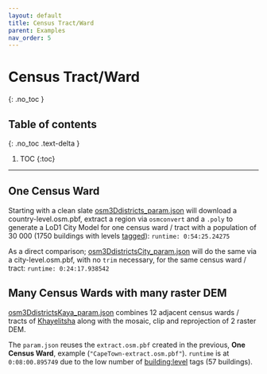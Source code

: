 ```yaml
---
layout: default
title: Census Tract/Ward
parent: Examples
nav_order: 5
---
```


# Census Tract/Ward
{: .no_toc }

## Table of contents
{: .no_toc .text-delta }

1. TOC
{:toc}

---

## One Census Ward

Starting with a clean slate [osm3Ddistricts_param.json](https://github.com/AdrianKriger/osm_LoD1_3DCityModel/blob/main/districts/osm3Ddistricts_param.json) will download a country-level.osm.pbf, extract a region via `osmconvert` and a `.poly` to generate a LoD1 City Model for one census ward / tract with a population of 30 000 (1750 buildings with levels [tagged](https://wiki.openstreetmap.org/wiki/Key:building:levels)): `runtime: 0:54:25.24275`

As a direct comparison; [osm3DdistrictsCity_param.json](https://github.com/AdrianKriger/osm_LoD1_3DCityModel/blob/main/districts/extra/osm3DdistrictsCity_param.json) will do the same via a city-level.osm.pbf, with no `trim` necessary, for the same census ward / tract: `runtime: 0:24:17.938542`

## Many Census Wards with many raster DEM

[osm3DdistrictsKaya_param.json](https://github.com/AdrianKriger/osm_LoD1_3DCityModel/blob/main/districts/extra/osm3DdistrictsKaya_param.json) combines 12 adjacent census wards / tracts of [Khayelitsha](https://en.wikipedia.org/wiki/Khayelitsha) along with the mosaic, clip and reprojection of 2 raster DEM.

The `param.json` reuses the `extract.osm.pbf` created in the previous, **One Census Ward**, example (`"CapeTown-extract.osm.pbf"`). `runtime` is at `0:08:00.895749` due to the low number of [building:level](https://wiki.openstreetmap.org/wiki/Key:building:levels) tags (57 buildings).
